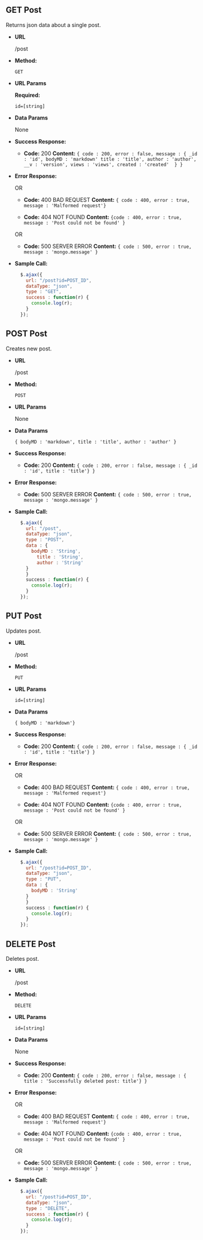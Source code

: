**GET Post**
----
  Returns json data about a single post.

* **URL**

	/post

* **Method:**

  `GET`

*  **URL Params**

   **Required:**

   `id=[string]`

* **Data Params**

  None

* **Success Response:**

  * **Code:** 200
    **Content:** `{ code : 200, error : false, message : { _id : 'id', bodyMD : 'markdown' title : 'title', author : 'author', __v : 'version', views : 'views', created : 'created'  } }`

* **Error Response:**

  OR

  * **Code:** 400 BAD REQUEST
    **Content:** `{ code : 400, error : true, message : 'Malformed request'}`

  * **Code:** 404 NOT FOUND
    **Content:** `{code : 400, error : true, message : 'Post could not be found' }`


  OR

  * **Code:** 500 SERVER ERROR
    **Content:** `{ code : 500, error : true, message : 'mongo.message' }`

* **Sample Call:**

  ```javascript
    $.ajax({
      url: "/post?id=POST_ID",
      dataType: "json",
      type : "GET",
      success : function(r) {
        console.log(r);
      }
    });
  ```

**POST Post**
----

  Creates new post.

* **URL**

	/post

* **Method:**

  `POST`

*  **URL Params**

	None

* **Data Params**

  `{ bodyMD : 'markdown', title : 'title', author : 'author' }`

* **Success Response:**

  * **Code:** 200
    **Content:** `{ code : 200, error : false, message : { _id : 'id', title : 'title'} }`
 
* **Error Response:**

  * **Code:** 500 SERVER ERROR
    **Content:** `{ code : 500, error : true, message : 'mongo.message' }`

* **Sample Call:**

  ```javascript
    $.ajax({
      url: "/post",
      dataType: "json",
      type : "POST",
      data : {
      	bodyMD : 'String',
          title : 'String',
          author : 'String'
      }
      }
      success : function(r) {
        console.log(r);
      }
    });
  ```

**PUT Post**
----

  Updates post.

* **URL**

	/post

* **Method:**

  `PUT`

*  **URL Params**

   `id=[string]`

* **Data Params**

  `{ bodyMD : 'markdown'}`

* **Success Response:**

  * **Code:** 200
    **Content:** `{ code : 200, error : false, message : { _id : 'id', title : 'title'} }`

* **Error Response:**

  OR

  * **Code:** 400 BAD REQUEST
    **Content:** `{ code : 400, error : true, message : 'Malformed request'}`

  * **Code:** 404 NOT FOUND
    **Content:** `{code : 400, error : true, message : 'Post could not be found' }`


  OR

  * **Code:** 500 SERVER ERROR
    **Content:** `{ code : 500, error : true, message : 'mongo.message' }`

* **Sample Call:**

  ```javascript
    $.ajax({
      url: "/post?id=POST_ID",
      dataType: "json",
      type : "PUT",
      data : {
      	bodyMD : 'String'
      }
      }
      success : function(r) {
        console.log(r);
      }
    });
  ```

**DELETE Post**
----

  Deletes post.

* **URL**

	/post

* **Method:**

  `DELETE`

*  **URL Params**

   `id=[string]`

* **Data Params**

	None

* **Success Response:**

  * **Code:** 200
    **Content:** `{ code : 200, error : false, message : { title : 'Successfully deleted post: title'} }`

* **Error Response:**

  OR

  * **Code:** 400 BAD REQUEST
    **Content:** `{ code : 400, error : true, message : 'Malformed request'}`

  * **Code:** 404 NOT FOUND
    **Content:** `{code : 400, error : true, message : 'Post could not be found' }`


  OR

  * **Code:** 500 SERVER ERROR
    **Content:** `{ code : 500, error : true, message : 'mongo.message' }`

* **Sample Call:**

  ```javascript
    $.ajax({
      url: "/post?id=POST_ID",
      dataType: "json",
      type : "DELETE",
      success : function(r) {
        console.log(r);
      }
    });
  ```